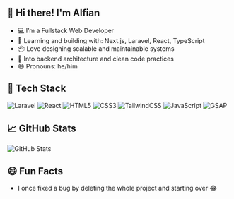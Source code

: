 ## 👋 Hi there! I'm Alfian
- 💻 I’m a Fullstack Web Developer  
- 🌱 Learning and building with: Next.js, Laravel, React, TypeScript  
- 📦 Love designing scalable and maintainable systems  
- 🧠 Into backend architecture and clean code practices  
- 😄 Pronouns: he/him


## 🚀 Tech Stack
![Laravel](https://img.shields.io/badge/Laravel-FF2D20?style=flat-square&logo=laravel&logoColor=white)
![React](https://img.shields.io/badge/React-20232A?style=flat&logo=react&logoColor=61DAFB)
![HTML5](https://img.shields.io/badge/HTML5-E34F26?style=flat&logo=html5&logoColor=white)
![CSS3](https://img.shields.io/badge/CSS3-1572B6?style=flat&logo=css3&logoColor=white)
![TailwindCSS](https://img.shields.io/badge/TailwindCSS-06B6D4?style=flat&logo=tailwindcss&logoColor=white)
![JavaScript](https://img.shields.io/badge/JavaScript-F7DF1E?style=flat&logo=javascript&logoColor=black)
![GSAP](https://img.shields.io/badge/GSAP-88CE02?style=flat&logo=greensock&logoColor=black)


## 📈 GitHub Stats

![GitHub Stats](https://github-readme-stats.vercel.app/api?username=alfnmldr&show_icons=true&theme=midnight-purple)

## 😄 Fun Facts
- I once fixed a bug by deleting the whole project and starting over 😂

